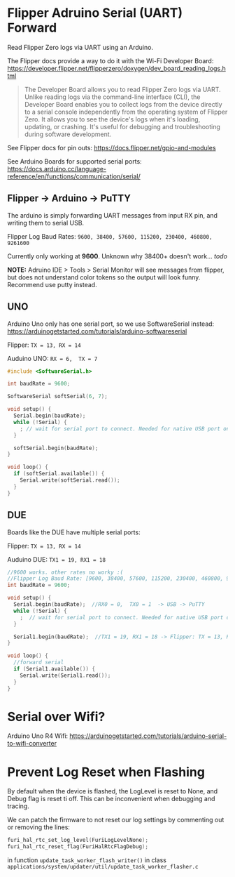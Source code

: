# Flipper Adruino Serial (UART) Forward

Read Flipper Zero logs via UART using an Arduino. 

The Flipper docs provide a way to do it with the Wi-Fi Developer Board:
https://developer.flipper.net/flipperzero/doxygen/dev_board_reading_logs.html
>The Developer Board allows you to read Flipper Zero logs via UART. Unlike reading logs via the command-line interface (CLI), the Developer Board enables you to collect logs from the device directly to a serial console independently from the operating system of Flipper Zero. It allows you to see the device's logs when it's loading, updating, or crashing. It's useful for debugging and troubleshooting during software development.

See Flipper docs for pin outs: https://docs.flipper.net/gpio-and-modules

See Arduino Boards for supported serial ports: https://docs.arduino.cc/language-reference/en/functions/communication/serial/


## Flipper -> Arduino -> PuTTY

The arduino is simply forwarding UART messages from input RX pin, and writing them to serial USB.

Flipper Log Baud Rates: `9600, 38400, 57600, 115200, 230400, 460800, 9261600`

Currently only working at **9600**. Unknown why 38400+ doesn't work... *todo*

**NOTE:** Adruino IDE > Tools > Serial Monitor will see messages from flipper, but does not understand color tokens so the output will look funny. Recommend use putty instead.


UNO
-
Arduino Uno only has one serial port, so we use SoftwareSerial instead: https://arduinogetstarted.com/tutorials/arduino-softwareserial

Flipper: `TX = 13, RX = 14`

Auduino UNO: `RX = 6,  TX = 7`

```ino
#include <SoftwareSerial.h>

int baudRate = 9600;

SoftwareSerial softSerial(6, 7);

void setup() {
  Serial.begin(baudRate);
  while (!Serial) {
    ; // wait for serial port to connect. Needed for native USB port only
  }

  softSerial.begin(baudRate);
}

void loop() {
  if (softSerial.available()) {
    Serial.write(softSerial.read());
  }
}

```

DUE
-
Boards like the DUE have multiple serial ports:

Flipper: `TX = 13, RX = 14`

Auduino DUE: `TX1 = 19, RX1 = 18`

```ino
//9600 works. other rates no worky :(
//Flipper Log Baud Rate: [9600, 38400, 57600, 115200, 230400, 460800, 9261600]
int baudRate = 9600;

void setup() {
  Serial.begin(baudRate);  //RX0 = 0,  TX0 = 1  -> USB -> PuTTY
  while (!Serial) {
    ;  // wait for serial port to connect. Needed for native USB port only
  }

  Serial1.begin(baudRate);  //TX1 = 19, RX1 = 18 -> Flipper: TX = 13, RX = 14
}

void loop() {
  //forward serial
  if (Serial1.available()) {
    Serial.write(Serial1.read());
  }
}
```


# Serial over Wifi?
Arduino Uno R4 Wifi: https://arduinogetstarted.com/tutorials/arduino-serial-to-wifi-converter 



# Prevent Log Reset when Flashing
By default when the device is flashed, the LogLevel is reset to None, and Debug flag is reset ti off. This can be inconvenient when debugging and tracing.

We can patch the firmware to not reset our log settings by commenting out or removing the lines:
```c
furi_hal_rtc_set_log_level(FuriLogLevelNone);
furi_hal_rtc_reset_flag(FuriHalRtcFlagDebug);
```

in function `update_task_worker_flash_writer()` in class `applications/system/updater/util/update_task_worker_flasher.c` 

